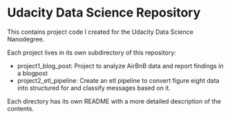 # Udacity Data Science Repository

This contains project code I created for the Udacity Data Science Nanodegree.

Each project lives in its own subdirectory of this repository:

* project1_blog_post: Project to analyze AirBnB data and report findings in a blogpost
* project2_etl_pipeline: Create an etl pipeline to convert figure eight data into structured for and classify messages based on it.

Each directory has its own README with a more detailed description of the contents.

